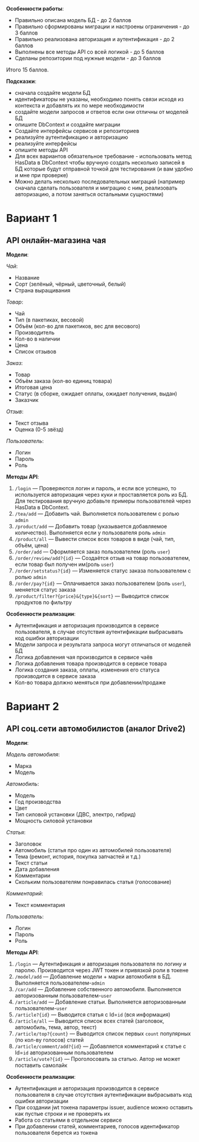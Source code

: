 **Особенности работы**:
- Правильно описана модель БД - до 2 баллов
- Правильно сформированы миграции и настроены ограничения - до 3 баллов
- Правильно реализована авторизация и аутентификация - до 2 баллов
- Выполнены все методы API со всей логикой - до 5 баллов
- Сделаны репозитории под нужные модели - до 3 баллов

Итого 15 баллов.

**Подсказки**:
- сначала создайте модели БД
- идентификаторы не указаны, необходимо понять связи исходя из контекста и добавлять их по мере необходимости
- создайте модели запросов и ответов если они отличны от моделей БД
- опишите DbContext и создайте миграции
- Создайте интерфейсы сервисов и репозиториев
- реализуйте аутентификацию и авторизацию
- реализуйте интерфейсы 
- опишите методы API  
- Для всех вариантов обязательное требование - использовать метод HasData в DbContext чтобы вручную создать несколько записей в БД которые будут отправной точкой для тестирования (и вам удобно и мне при проверке)
- Можно делать несколько последовательных миграций (например сначала сделать пользователя и миграцию с ним, реализовать авторизацию, а потом заняться остальными сущностями)

# Вариант 1
## API онлайн-магазина чая
**Модели**:

_Чай_:
- Название
- Сорт (зелёный, чёрный, цветочный, белый)
- Страна выращивания

_Товар_:
- Чай
- Тип (в пакетиках, весовой)
- Объём (кол-во для пакетиков, вес для весового)
- Производитель
- Кол-во в наличии
- Цена
- Список отзывов

_Заказ_:
- Товар
- Объём заказа (кол-во единиц товара)
- Итоговая цена
- Статус (в сборке, ожидает оплаты, ожидает получения, выдан)
- Заказчик

_Отзыв_:
- Текст отзыва
- Оценка (0-5 звёзд)

_Пользователь_:
- Логин
- Пароль
- Роль

**Методы API**:
1. `/login` — Проверяются логин и пароль, и если все успешно, то используется авторизация через куки и проставляется роль из БД. Для тестирования вручную добавьте примеры пользователей через HasData в DbContext.
2. `/tea/add` — Добавить чай. Выполняется пользователем с ролью `admin`
3. `/product/add` — Добавить товар (указывается добавляемое количество). Выполняется если у пользователя роль `admin`
4. `/product/all` — Вывести список всех товаров в виде (чай, тип, объём, цена)
5. `/order/add` — Оформляется заказ пользователем (роль `user`)
6. `/order/review/add?{id}` — Создаётся отзыв на товар пользователем, если товар был получен им(роль `user`)
7. `/order/setstatus?{id}` — Изменяется статус заказа пользователем с ролью `admin`
8. `/order/pay?{id}` — Оплачивается заказ пользователем (роль `user`), меняется статус заказа
9. `/product/filter?{price}&{type}&{sort}` — Выводится список продуктов по фильтру

**Особенности реализации**:
- Аутентификация и авторизация производится в сервисе пользователя, в случае отсутствия аутентификации выбрасывать код ошибки авторизации
- Модели запроса и результата запроса могут отличаться от моделей БД
- Логика добавления чая производится в сервисе чаёв
- Логика добавления товара производится в сервисе товара
- Логика создания заказа, оплаты, изменения его статуса производится в сервисе заказа
- Кол-во товара должно меняться при добавлении/продаже

# Вариант 2
## API соц.сети автомобилистов (аналог Drive2)
**Модели**:

_Модель автомобиля_:
- Марка
- Модель

_Автомобиль_:
- Модель
- Год производства
- Цвет
- Тип силовой установки (ДВС, электро, гибрид)
- Мощность силовой установки

_Статья_:
- Заголовок
- Автомобиль (статья про один из автомобилей пользователя)
- Тема (ремонт, история, покупка запчастей и т.д.)
- Текст статьи
- Дата добавления
- Комментарии
- Скольким пользователям понравилась статья (голосование)

_Комментарий_:
- Текст комментария

_Пользователь_:
- Логин
- Пароль
- Роль

**Методы API**:
1. `/login` — Аутентификация и авторизация пользователя по логину и паролю. Производится через JWT токен и привязкой роли в токене
2. `/model/add` — Добавление модели + марки автомобиля в БД. Выполняется пользователем-`admin`
3. `/car/add` — Добавление собственного автомобиля. Выполняется авторизованным пользователем-`user`
4. `/article/add` — Добавление статьи. Выполняется авторизованным пользователем-`user`
5. `/article?{id}` — Выводится статья с Id=`id` (вся информация)
6. `/article/all` — Выводится список всех статей (заголовок, автомобиль, тема, автор, текст)
7. `/article/top?{count}` — Выводится список первых `count` популярных (по кол-ву голосов) статей
8. `/article/comment/add?{id}` — Добавляется комментарий к статье с Id=`id` авторизованным пользователем
9. `/article/vote?{id}` — Проголосовать за статью. Автор не может поставить самолайк

**Особенности реализации**:
- Аутентификация и авторизация производится в сервисе пользователя в случае отсутствия аутентификации выбрасывать код ошибки авторизации
- При создании jwt токена параметры issuer, audience можно оставить как пустые строки и не проверять их
- Работа со статьями в отдельном сервисе
- При добавлении статей, комментариев, голосов идентификатор пользователя берется из токена
